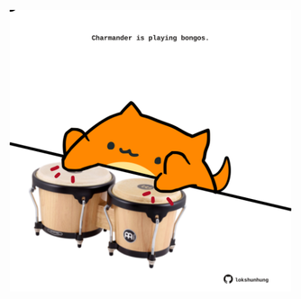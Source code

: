 <!-- built at 31/01/2021, 16:05:43 UTC -->
<p align="center">
  <img width="500" height="500" src="./ReadmeImage.svg">
</p>
